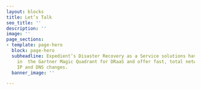 ```yaml
---
layout: blocks
title: Let’s Talk
seo_title: ''
description: ''
image: ''
page_sections:
- template: page-hero
  block: page-hero
  subheadline: Expedient’s Disaster Recovery as a Service solutions have been recognized
    in  the Gartner Magic Quadrant for DRaaS and offer fast, total network failover  without
    IP and DNS changes.
  banner_image: ''

---
```

